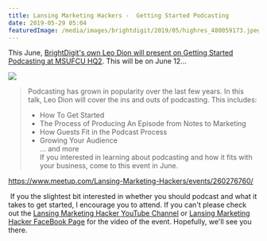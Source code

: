 ```yaml
---
title: Lansing Marketing Hackers -  Getting Started Podcasting
date: 2019-05-29 05:04
featuredImage: /media/images/brightdigit/2019/05/highres_480059173.jpeg.png
---
```

This June, [BrightDigit's own Leo Dion will present on Getting Started
Podcasting at MSUFCU
HQ2](https://www.meetup.com/Lansing-Marketing-Hackers/events/260276760/).
This will be on June 12...

![](https://secure.meetupstatic.com/photos/event/e/7/2/5/highres_480059173.jpeg)

> Podcasting has grown in popularity over the last few years. In this
> talk, Leo Dion will cover the ins and outs of podcasting. This
> includes:  
> - How To Get Started  
> - The Process of Producing An Episode from Notes to Marketing  
> - How Guests Fit in the Podcast Process  
> - Growing Your Audience  
> ... and more  
> If you interested in learning about podcasting and how it fits with
> your business, come to this event in June.

https://www.meetup.com/Lansing-Marketing-Hackers/events/260276760/

 If you the slightest bit interested in whether you should podcast and
what it takes to get started, I encourage you to attend. If you can't
please check out the [Lansing Marketing Hacker YouTube
Channel](https://www.youtube.com/channel/UCZs7U0Q-Y6vkbdzrIk0tT1A) or
[Lansing Marketing Hacker FaceBook
Page](https://www.facebook.com/LansingMarketingHackers/) for the video
of the event. Hopefully, we'll see you there.